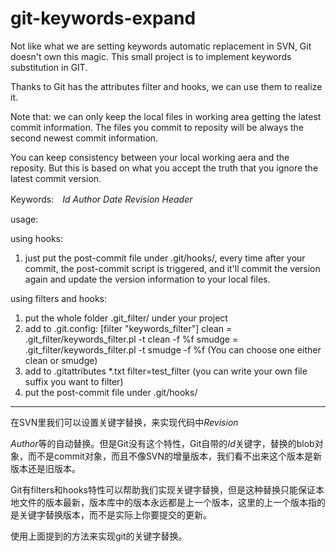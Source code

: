# git-keywords-expand
Not like what we are setting keywords automatic replacement in SVN, Git doesn't own this magic. This small project is to implement  keywords substitution in GIT.

Thanks to Git has the attributes filter and hooks, we can use them to realize it. 

Note that: we can only keep the local files in working area getting the latest commit information. The files you commit to reposity will be always the second newest commit information. 

You can keep consistency between your local working aera and the reposity. But this is based on what you accept the truth that you ignore the latest commit version.

Keywords:　$Id$ $Author$ $Date$ $Revision$ $Header$

usage:

using hooks:
1) just put the post-commit file under .git/hooks/, every time after your commit, the post-commit script is triggered, and it'll commit the version again and update the version information to your local files.

using filters and hooks:
1) put the whole folder .git_filter/ under your project
2) add to .git.config:
[filter "keywords_filter"]
    clean = .git_filter/keywords_filter.pl -t clean -f %f
    smudge = .git_filter/keywords_filter.pl -t smudge -f %f
(You can choose one either clean or smudge)
3) add to .gitattributes
*.txt filter=test_filter
(you can write your own file suffix you want to filter)
4) put the post-commit file under .git/hooks/

------------------------------

在SVN里我们可以设置关键字替换，来实现代码中$Revision$ 

$Author$等的自动替换。但是Git没有这个特性，Git自带的$Id$关键字，替换的blob对象，而不是commit对象，而且不像SVN的增量版本，我们看不出来这个版本是新版本还是旧版本。

Git有filters和hooks特性可以帮助我们实现关键字替换，但是这种替换只能保证本地文件的版本最新，版本库中的版本永远都是上一个版本，这里的上一个版本指的是关键字替换版本，而不是实际上你要提交的更新。

使用上面提到的方法来实现git的关键字替换。
